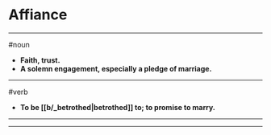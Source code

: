 # Affiance
---
#noun
- **Faith, trust.**
- **A solemn engagement, especially a pledge of marriage.**
---
#verb
- **To be [[b/_betrothed|betrothed]] to; to promise to marry.**
---
---

